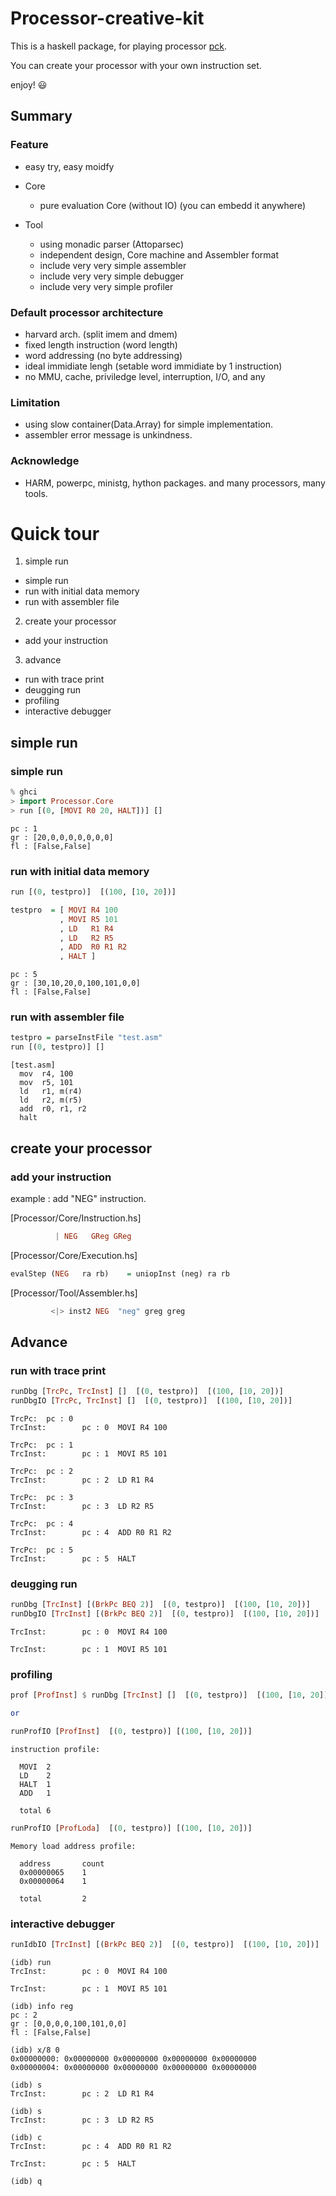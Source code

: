 Processor-creative-kit
======================

This is a haskell package, for playing processor [pck][1].

You can create your processor with your own instruction set.

enjoy! :smiley:


Summary
-------

### Feature
  - easy try, easy moidfy
  - Core
    - pure evaluation Core (without IO)  (you can embedd it anywhere)

  - Tool
    - using monadic parser (Attoparsec)
    - independent design, Core machine and Assembler format
    - include very very simple assembler
    - include very very simple debugger
    - include very very simple profiler


### Default processor architecture
  - harvard arch. (split imem and dmem)
  - fixed length instruction (word length)
  - word addressing (no byte addressing)
  - ideal immidiate lengh (setable word immidiate by 1 instruction)
  - no MMU, cache, priviledge level, interruption, I/O, and any


### Limitation
  - using slow container(Data.Array) for simple implementation.
  - assembler error message is unkindness.


### Acknowledge
  - HARM, powerpc, ministg, hython packages.
    and many processors, many tools.






Quick tour
======================

 1. simple run
   - simple run
   - run with initial data memory
   - run with assembler file
 2. create your processor
   - add your instruction
 3. advance
   - run with trace print
   - deugging run
   - profiling
   - interactive debugger


simple run
---------------------

### simple run

```haskell
% ghci
> import Processor.Core
> run [(0, [MOVI R0 20, HALT])] []
```

```
pc : 1
gr : [20,0,0,0,0,0,0,0]
fl : [False,False]
```

### run with initial data memory

```haskell
run [(0, testpro)]  [(100, [10, 20])]

testpro  = [ MOVI R4 100
           , MOVI R5 101
           , LD   R1 R4
           , LD   R2 R5
           , ADD  R0 R1 R2
           , HALT ]
```

```
pc : 5
gr : [30,10,20,0,100,101,0,0]
fl : [False,False]
```


### run with assembler file

```haskell
testpro = parseInstFile "test.asm"
run [(0, testpro)] []
```

```
[test.asm]
  mov  r4, 100
  mov  r5, 101
  ld   r1, m(r4)
  ld   r2, m(r5)
  add  r0, r1, r2
  halt
```


create your processor
---------------------

### add your instruction

example : add "NEG" instruction.

[Processor/Core/Instruction.hs]
```haskell
          | NEG   GReg GReg
```

[Processor/Core/Execution.hs]
```haskell
evalStep (NEG   ra rb)    = uniopInst (neg) ra rb
```

[Processor/Tool/Assembler.hs]
```haskell
         <|> inst2 NEG  "neg" greg greg
```



Advance
---------------------

### run with trace print

```haskell
runDbg [TrcPc, TrcInst] []  [(0, testpro)]  [(100, [10, 20])]
runDbgIO [TrcPc, TrcInst] []  [(0, testpro)]  [(100, [10, 20])]
```

```
TrcPc:  pc : 0
TrcInst:        pc : 0  MOVI R4 100

TrcPc:  pc : 1
TrcInst:        pc : 1  MOVI R5 101

TrcPc:  pc : 2
TrcInst:        pc : 2  LD R1 R4

TrcPc:  pc : 3
TrcInst:        pc : 3  LD R2 R5

TrcPc:  pc : 4
TrcInst:        pc : 4  ADD R0 R1 R2

TrcPc:  pc : 5
TrcInst:        pc : 5  HALT
```





### deugging run

```haskell
runDbg [TrcInst] [(BrkPc BEQ 2)]  [(0, testpro)]  [(100, [10, 20])]
runDbgIO [TrcInst] [(BrkPc BEQ 2)]  [(0, testpro)]  [(100, [10, 20])]
```

```
TrcInst:        pc : 0  MOVI R4 100

TrcInst:        pc : 1  MOVI R5 101
```



### profiling

```haskell
prof [ProfInst] $ runDbg [TrcInst] []  [(0, testpro)]  [(100, [10, 20])]

or

runProfIO [ProfInst]  [(0, testpro)] [(100, [10, 20])]
```

```
instruction profile:

  MOVI  2
  LD    2
  HALT  1
  ADD   1

  total 6
```


```haskell
runProfIO [ProfLoda]  [(0, testpro)] [(100, [10, 20])]
```

```
Memory load address profile:

  address       count
  0x00000065    1
  0x00000064    1

  total         2
```



### interactive debugger

```haskell
runIdbIO [TrcInst] [(BrkPc BEQ 2)]  [(0, testpro)]  [(100, [10, 20])]
```

```
(idb) run
TrcInst:        pc : 0  MOVI R4 100

TrcInst:        pc : 1  MOVI R5 101

(idb) info reg
pc : 2
gr : [0,0,0,0,100,101,0,0]
fl : [False,False]

(idb) x/8 0
0x00000000: 0x00000000 0x00000000 0x00000000 0x00000000
0x00000004: 0x00000000 0x00000000 0x00000000 0x00000000

(idb) s
TrcInst:        pc : 2  LD R1 R4

(idb) s
TrcInst:        pc : 3  LD R2 R5

(idb) c
TrcInst:        pc : 4  ADD R0 R1 R2

TrcInst:        pc : 5  HALT

(idb) q
```




 [1]:  http://www.haskell.org/ghc/            "www.haskell.org/ghc/"



